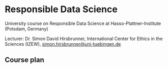 # Responsible Data Science
University course on Responsible Data Science at Hasso-Plattner-Institute (Potsdam, Germany)

Lecturer: Dr. Simon David Hirsbrunner, International Center for Ethics in the Sciences (IZEW), simon.hirsbrunner@uni-tuebingen.de

## Course plan

